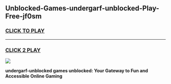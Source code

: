 
## Unblocked-Games-undergarf-unblocked-Play-Free-jf0sm
<h3>
<a href="https://premium76.site?title=undergarf-unblocked&ref=19M">CLICK TO PLAY</a></h3>
<hr>

<h3>
<a href="https://premium76.site?title=undergarf-unblocked&ref=19M">CLICK 2 PLAY</a>
  
</h3>

<a href="https://premium76.site?title=undergarf-unblocked&ref=19M"><img src="https://clearcache.store/games.png"></a>


**undergarf-unblocked games unblocked: Your Gateway to Fun and Accessible Online Gaming**
